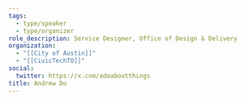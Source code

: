 ```yaml
---
tags:
  - type/speaker
  - type/organizer
role_description: Service Designer, Office of Design & Delivery
organization:
  - "[[City of Austin]]"
  - "[[CivicTechTO]]"
social:
  twitter: https://x.com/adoaboutthings
title: Andrew Do
---
```


